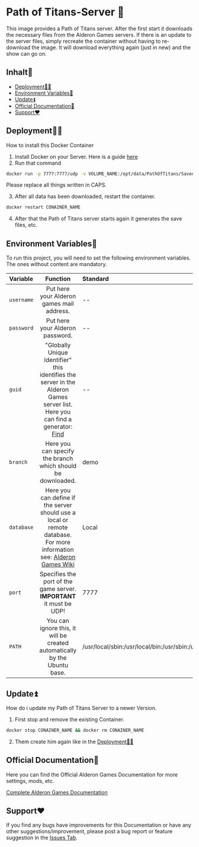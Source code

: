# Path of Titans-Server 🦖

This image provides a Path of Titans server. After the first start it downloads the necessary files from the Alderon Games servers. If there is an update to the server files, simply recreate the container without having to re-download the image. It will download everything again (just in new) and the show can go on.
## Inhalt🧾

* [Deployment👩‍💻](https://github.com/Auhruz/pathoftitans-docker-server#deployment)
* [Environment Variables🔢](https://github.com/Auhruz/pathoftitans-docker-server#environment-variables)
* [Update⏫](https://github.com/Auhruz/pathoftitans-docker-server#update)
* [Official Documentation📖](https://github.com/Auhruz/pathoftitans-docker-server#original-documentation)
* [Support❤️](https://github.com/Auhruz/pathoftitans-docker-server#support)

## Deployment👩‍💻

How to install this Docker Container

1. Install Docker on your Server. Here is a guide [here](https://duckduckgo.com/?t=ffab&q=How+to+install+Docker+on+Ubuntu)
2. Run that command
```bash
docker run -p 7777:7777/udp -v VOLUME_NAME:/opt/data/PathOfTitans/Saved -e username=ALDERON_MAILADDRESS -e password=ALDERON_PASSWORD -e guid=GUID --name CONAINER_NAME ghcr.io/auhruz/pathoftitans:latest
```
Please replace all things written in CAPS.

3. After all data has been downloaded, restart the container.
```bash
docker restart CONAINER_NAME
```
4. After that the Path of Titans server starts again it generates the save files, etc.

## Environment Variables🔢

To run this project, you will need to set the following environment variables.
The ones without content are mandatory.

| Variable      | Function      | Standard |
|:------------- |:-------------:|:-------------|
| `username`   |Put here your Alderon games mail address.|--|
| `password`   |Put here your Alderon password.|--|
| `guid`       |"Globally Unique Identifier" this identifies the server in the Alderon Games server list. Here you can find a generator: [Find](https://duckduckgo.com/?q=random+guid&atb=v296-1&ia=answer)|--|
| `branch`     |Here you can specify the branch which should be downloaded.|demo|
| `database`   |Here you can define if the server should use a local or remote database. For more information see: [Alderon Games Wiki](https://github.com/Alderon-Games/pot-community-servers/wiki/Hosting-on-your-own-hardware#database)|Local|
| `port`       |Specifies the port of the game server. **IMPORTANT** it must be UDP!|7777|
| `PATH`       |You can ignore this, it will be created automatically by the Ubuntu base.|/usr/local/sbin:/usr/local/bin:/usr/sbin:/usr/bin:/sbin:/bin|


## Update⏫

How do i update my Path of Titans Server to a newer Version.

1. First stop and remove the existing Container.
```bash
docker stop CONAINER_NAME && docker rm CONAINER_NAME
```
2. Them create him again like in the [Deployment👩‍💻](https://github.com/Auhruz/pathoftitans-docker-server#deployment)

## Official Documentation📖

Here you can find the Official Alderon Games Documentation for more settings, mods, etc.

[Complete Alderon Games Documentation](https://github.com/Alderon-Games/pot-community-servers/wiki/Hosting-on-your-own-hardware)
## Support❤️

If you find any bugs have improvements for this Documentation or have any other suggestions/improvement, please post a bug report or feature suggestion in the 
[Issues Tab](https://github.com/Auhruz/pathoftitans-docker-server/issues).
